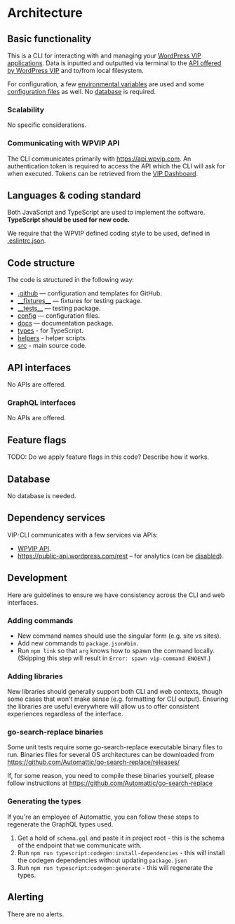 # Architecture

## Basic functionality

This is a CLI for interacting with and managing your [WordPress VIP applications](https://docs.wpvip.com/technical-references/vip-cli/). Data is inputted and outputted via terminal to the [API offered by WordPress VIP](#communicating-with-wpvip-api) and to/from local filesystem.

For configuration, a few [environmental variables](SETUP.md#environmental-variables) are used and some [configuration files](SETUP.md#configuration-files) as well. No [database](#database) is required.

### Scalability

No specific considerations.

### Communicating with WPVIP API

The CLI communicates primarily with https://api.wpvip.com. An authentication token is required to access the API which the CLI will ask for when executed. Tokens can be retrieved from the [VIP Dashboard](https://dashboard.wpvip.com/).

## Languages & coding standard

Both JavaScript and TypeScript are used to implement the software. **TypeScript should be used for new code.**

We require that the WPVIP defined coding style to be used, defined in [.eslintrc.json](https://github.com/Automattic/vip-cli/blob/trunk/.eslintrc.json).

## Code structure

The code is structured in the following way:

- [.github](https://github.com/Automattic/vip-cli/tree/trunk/.github) — configuration and templates for GitHub.
- [\_\_fixtures\_\_](https://github.com/Automattic/vip-cli/tree/trunk/__fixtures__) — fixtures for testing package.
- [\_\_tests\_\_](https://github.com/Automattic/vip-cli/tree/trunk/__tests__) — testing package.
- [config](https://github.com/Automattic/vip-cli/tree/trunk/config) — configuration files.
- [docs](https://github.com/Automattic/vip-cli/tree/trunk/docs) — documentation package.
- [types](https://github.com/Automattic/vip-cli/tree/trunk/types) - for TypeScript.
- [helpers](https://github.com/Automattic/vip-cli/tree/trunk/helpers) - helper scripts.
- [src](https://github.com/Automattic/vip-cli/tree/trunk/src) - main source code.

## API interfaces

No APIs are offered.

### GraphQL interfaces

No APIs are offered.

## Feature flags

TODO: Do we apply feature flags in this code? Describe how it works.

## Database

No database is needed.

## Dependency services

VIP-CLI communicates with a few services via APIs:

- [WPVIP API](#communicating-with-wpvip-api).
- https://public-api.wordpress.com/rest – for analytics (can be [disabled](SETUP.md#analytics)).

## Development 

Here are guidelines to ensure we have consistency across the CLI and web interfaces.

### Adding commands

- New command names should use the singular form (e.g. site vs sites).
- Add new commands to `package.json#bin`.
- Run `npm link` so that `arg` knows how to spawn the command locally. (Skipping this step will result in `Error: spawn vip-command ENOENT`.)

### Adding libraries

New libraries should generally support both CLI and web contexts, though some cases that won't make sense (e.g. formatting for CLI output). Ensuring the libraries are useful everywhere will allow us to offer consistent experiences regardless of the interface.

### go-search-replace binaries

Some unit tests require some go-search-replace executable binary files to run. Binaries files for
several OS architectures can be downloaded
from https://github.com/Automattic/go-search-replace/releases/

If, for some reason, you need to compile these binaries yourself, please follow instructions
at https://github.com/Automattic/go-search-replace

### Generating the types

If you're an employee of Automattic, you can follow these steps to regenerate the GraphQL types
used.

1. Get a hold of `schema.gql` and paste it in project root - this is the schema of the endpoint that
   we communicate with.
2. Run `npm run typescript:codegen:install-dependencies` - this will install the codegen
   dependencies without updating `package.json`
3. Run `npm run typescript:codegen:generate` - this will regenerate the types.

## Alerting

There are no alerts.
